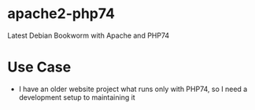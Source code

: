 # apache2-php74
Latest Debian Bookworm with Apache and PHP74

# Use Case
* I have an older website project what runs only with PHP74, so I need a development setup to maintaining it 
